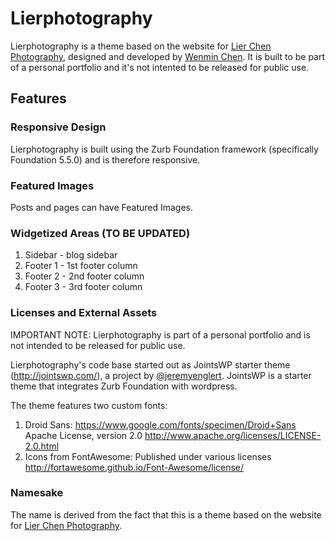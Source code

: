 # Lierphotography
Lierphotography is a theme based on the website for [Lier Chen Photography](http://www.lierchen.com/), designed and developed by [Wenmin Chen](http://www.wenminchen.com). It is built to be part of a personal portfolio and it's not intented to be released for public use.

## Features

### Responsive Design
Lierphotography is built using the Zurb Foundation framework (specifically Foundation 5.5.0) and is therefore responsive. 

### Featured Images
Posts and pages can have Featured Images.

### Widgetized Areas (TO BE UPDATED)
1. Sidebar - blog sidebar
2. Footer 1 - 1st footer column
3. Footer 2 - 2nd footer column
4. Footer 3 - 3rd footer column

### Licenses and External Assets
IMPORTANT NOTE: Lierphotography is part of a personal portfolio and is not intended to be released for public use. 

Lierphotography's code base started out as JointsWP starter theme (http://jointswp.com/), a project by [@jeremyenglert](https://twitter.com/jeremyenglert). JointsWP is a starter theme that integrates Zurb Foundation with wordpress.

The theme features two custom fonts:
1. Droid Sans: https://www.google.com/fonts/specimen/Droid+Sans Apache License, version 2.0 http://www.apache.org/licenses/LICENSE-2.0.html
2. Icons from FontAwesome: Published under various licenses http://fortawesome.github.io/Font-Awesome/license/

### Namesake
The name is derived from the fact that this is a theme based on the website for [Lier Chen Photography](http://www.lierchen.com/).
